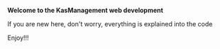 **Welcome to the KasManagement web development**

If you are new here, don't worry, everything is explained into the code

Enjoy!!!
